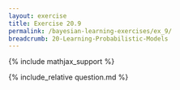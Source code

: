 ```yaml
---
layout: exercise
title: Exercise 20.9
permalink: /bayesian-learning-exercises/ex_9/
breadcrumb: 20-Learning-Probabilistic-Models
---
```


{% include mathjax_support %}

<div><i class="arrow-up loader" data-chapter="bayesian-learning-exercises" data-exercise="ex_9" data-rating="0"></i></div>
{% include_relative question.md %}
